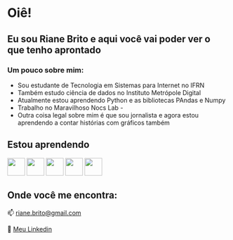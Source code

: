 # Oiê! 
## Eu sou Riane Brito e aqui você vai poder ver o que tenho aprontado  

### Um pouco sobre mim:
- Sou estudante de Tecnologia em Sistemas para Internet no IFRN
- Também estudo ciência de dados no Instituto Metrópole Digital
- Atualmente estou aprendendo Python e as bibliotecas PAndas e Numpy
- Trabalho no Maravilhoso Nocs Lab -
- Outra coisa legal sobre mim é que sou jornalista e agora estou aprendendo a contar histórias com gráficos também
  
## Estou aprendendo

<img loading="lazy" src="https://cdn.jsdelivr.net/gh/devicons/devicon@latest/icons/docker/docker-original.svg" width="40" height="40"/>  <img loading="lazy" src="https://cdn.jsdelivr.net/gh/devicons/devicon@latest/icons/react/react-original.svg"  width="40" height="40" /> <img loading="lazy" src="https://cdn.jsdelivr.net/gh/devicons/devicon@latest/icons/python/python-original.svg"  width="40" height="40" /> <img loading="lazy" src="https://cdn.jsdelivr.net/gh/devicons/devicon@latest/icons/pandas/pandas-original.svg"  width="40" height="40" /> <img loading="lazy" src="https://cdn.jsdelivr.net/gh/devicons/devicon@latest/icons/wordpress/wordpress-original.svg"  width="40" height="40" /> 
          
## Onde você me encontra:

:mailbox: riane.brito@gmail.com

:link: [Meu Linkedin](https://www.linkedin.com/in/riane-brito/)




          
          
          
            
          
            
          
            
          
